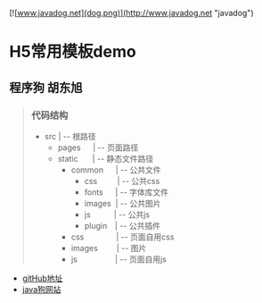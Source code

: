 [![www.javadog.net](dog.png)](http://www.javadog.net "javadog")

# H5常用模板demo
  ## 程序狗 胡东旭

> ### 代码结构
> 
>  *  src  | --  根路径
>     * pages &emsp;  | --  页面路径
>     * static &emsp;&nbsp;   | --  静态文件路径
>       * common &emsp; | --  公共文件
>         * css &emsp; &emsp;| --  公共css
>         * fonts &emsp; | --  字体库文件
>         * images&nbsp; | --  公共图片
>         * js&emsp;&emsp;&emsp;| --  公共js
>         * plugin&emsp;| --  公共插件
>       * css   &emsp;&emsp;&emsp;&nbsp;&nbsp; | --  页面自用css
>       * images &emsp;&nbsp;&nbsp;&nbsp; | --  图片
>       * js &emsp;&emsp;&emsp;&emsp;&nbsp; | --  页面自用js
>
>
>
>
* [gitHub地址](https://github.com/hdxjhkhjc2012/front-code/tree/master/demo) 
* [java狗网站](http://www.javadog.net)


